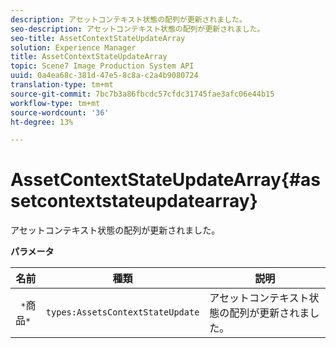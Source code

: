 ```yaml
---
description: アセットコンテキスト状態の配列が更新されました。
seo-description: アセットコンテキスト状態の配列が更新されました。
seo-title: AssetContextStateUpdateArray
solution: Experience Manager
title: AssetContextStateUpdateArray
topic: Scene7 Image Production System API
uuid: 0a4ea68c-381d-47e5-8c8a-c2a4b9080724
translation-type: tm+mt
source-git-commit: 7bc7b3a86fbcdc57cfdc31745fae3afc06e44b15
workflow-type: tm+mt
source-wordcount: '36'
ht-degree: 13%

---
```



# AssetContextStateUpdateArray{#assetcontextstateupdatearray}

アセットコンテキスト状態の配列が更新されました。

**パラメータ**

| 名前 | 種類 | 説明 |
|---|---|---|
| ` *`商品`*` | `types:AssetsContextStateUpdate` | アセットコンテキスト状態の配列が更新されました。 |

